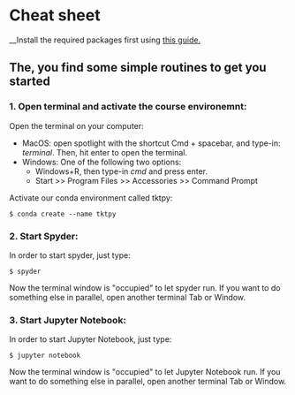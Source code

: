 # Cheat sheet

__Install the required packages first using [this guide.](GetStartedPython) 

## The, you find some simple routines to get you started



### 1. Open terminal and activate the course environemnt:

Open the terminal on your computer:

+ MacOS: open spotlight with the shortcut Cmd + spacebar, and type-in: *terminal*. Then, hit enter to open the terminal.
+ Windows: One of the following two options: 
    - Windows+R, then type-in *cmd* and press enter.
    - Start >> Program Files >> Accessories >> Command Prompt

Activate our conda environment called tktpy: 
```
$ conda create --name tktpy
```

### 2. Start Spyder:

In order to start spyder, just type:
```
$ spyder
```
Now the terminal window is "occupied" to let spyder run. If you want to do something else in parallel, open another terminal Tab or Window.

### 3. Start Jupyter Notebook:

In order to start Jupyter Notebook, just type:
```
$ jupyter notebook
```
Now the terminal window is "occupied" to let Jupyter Notebook run. If you want to do something else in parallel, open another terminal Tab or Window.
